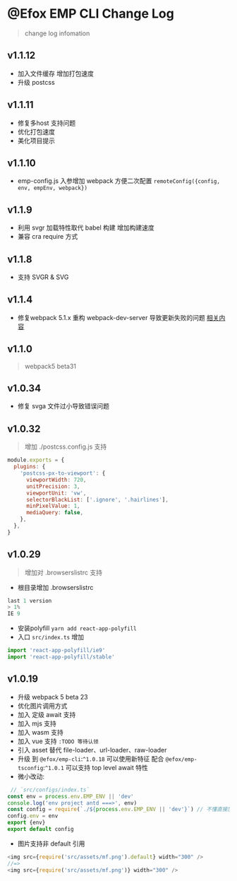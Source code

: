 # @Efox EMP CLI Change Log
> change log infomation
## v1.1.12
+ 加入文件缓存 增加打包速度 
+ 升级 postcss

## v1.1.11
+ 修复多host 支持问题
+ 优化打包速度 
+ 美化项目提示 

## v1.1.10
+ emp-config.js 入参增加 webpack 方便二次配置 `remoteConfig({config, env, empEnv, webpack})`

## v1.1.9
+ 利用 svgr 加载特性取代 babel 构建 增加构建速度
+ 兼容 cra require 方式

## v1.1.8
+ 支持 SVGR & SVG

## v1.1.4
+ 修复webpack 5.1.x 重构 webpack-dev-server 导致更新失败的问题 [相关内容](https://webpack.js.org/guides/hot-module-replacement/#via-the-nodejs-api)

 ## v1.1.0
> webpack5 beta31

## v1.0.34 
+ 修复 svga 文件过小导致错误问题

## v1.0.32
> 增加 ./postcss.config.js 支持 
```javascript
module.exports = {
  plugins: {
    'postcss-px-to-viewport': {
      viewportWidth: 720,
      unitPrecision: 3,
      viewportUnit: 'vw',
      selectorBlackList: ['.ignore', '.hairlines'],
      minPixelValue: 1,
      mediaQuery: false,
    },
  },
}
```

## v1.0.29  
> 增加对 .browserslistrc 支持 
+ 根目录增加 .browserslistrc 
```javascript
last 1 version
> 1%
IE 9
```

+ 安装polyfill `yarn add react-app-polyfill` 
+ 入口 `src/index.ts` 增加 
```javascript
import 'react-app-polyfill/ie9'
import 'react-app-polyfill/stable'
```

## v1.0.19
+ 升级 webpack 5 beta 23
+ 优化图片调用方式
+ 加入 定级 await 支持
+ 加入 mjs 支持
+ 加入 wasm 支持
+ 加入 vue 支持 `:TODO 等待认领`
+ 引入 asset 替代 file-loader、url-loader、raw-loader
+ 升级 到 `@efox/emp-cli`:`^1.0.18` 可以使用新特征 配合 `@efox/emp-tsconfig`:`^1.0.1` 可以支持 top level await 特性
+ 微小改动:
```javascript 
 // `src/configs/index.ts`
const env = process.env.EMP_ENV || 'dev'
console.log('env project antd ===>', env)
const config = require(`./${process.env.EMP_ENV || 'dev'}`) // 不懂直接加变量 需要加上 process.env.EMP_ENV，环境变量只在构建的时候寻找动态路径
config.env = env
export {env}
export default config

 ```
 + 图片支持非 default 引用 
 ```javascript 
 <img src={require('src/assets/mf.png').default} width="300" />
 //=>
 <img src={require('src/assets/mf.png')} width="300" />
 ``````
